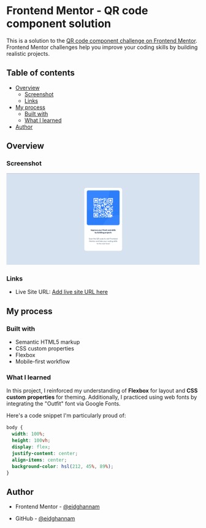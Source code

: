 # Frontend Mentor - QR code component solution

This is a solution to the [QR code component challenge on Frontend Mentor](https://www.frontendmentor.io/challenges/qr-code-component-iux_sIO_H). Frontend Mentor challenges help you improve your coding skills by building realistic projects.

## Table of contents

- [Overview](#overview)
  - [Screenshot](#screenshot)
  - [Links](#links)
- [My process](#my-process)
  - [Built with](#built-with)
  - [What I learned](#what-i-learned)
- [Author](#author)

## Overview

### Screenshot

![](./screenshot.png)

### Links

- Live Site URL: [Add live site URL here](https://your-live-site-url.com)

## My process

### Built with

- Semantic HTML5 markup
- CSS custom properties
- Flexbox
- Mobile-first workflow

### What I learned

In this project, I reinforced my understanding of **Flexbox** for layout and **CSS custom properties** for theming. Additionally, I practiced using web fonts by integrating the "Outfit" font via Google Fonts.

Here's a code snippet I'm particularly proud of:

```css
body {
  width: 100%;
  height: 100vh;
  display: flex;
  justify-content: center;
  align-items: center;
  background-color: hsl(212, 45%, 89%);
}
```

## Author

- Frontend Mentor - [@eidghannam](https://www.frontendmentor.io/profile/eidghannam)

- GitHub - [@eidghannam](https://github.com/eidghannam)
